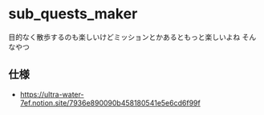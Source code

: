 # sub_quests_maker
目的なく散歩するのも楽しいけどミッションとかあるともっと楽しいよね
そんなやつ

## 仕様
- https://ultra-water-7ef.notion.site/7936e890090b458180541e5e6cd6f99f
